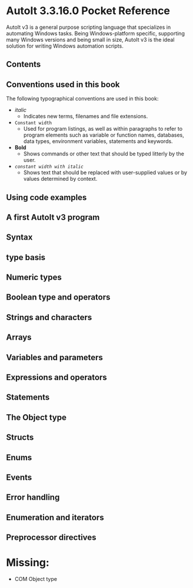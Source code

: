 # AutoIt 3.3.16.0 Pocket Reference

AutoIt v3 is a general purpose scripting language that specializes in automating Windows tasks. Being Windows-platform specific, supporting many Windows versions and being small in size, AutoIt v3 is the ideal solution for writing Windows automation scripts.

## Contents

[comment]: # (TOC here)

## Conventions used in this book

The following typographical conventions are used in this book:

* *italic*
  * Indicates new terms, filenames and file extensions.
* `Constant width`
  * Used for program listings, as well as within paragraphs to refer to program elements such as variable or function names, databases, data types, environment variables, statements and keywords.
* **Bold**
  * Shows commands or other text that should be typed litterly by the user.
* *`constant width with italic`*
  * Shows text that should be replaced with user-supplied values or by values determined by context.

## Using code examples

## A first AutoIt v3 program

## Syntax

## type basis

## Numeric types

## Boolean type and operators

## Strings and characters

## Arrays

## Variables and parameters

## Expressions and operators

## Statements

## The Object type

## Structs

## Enums

## Events

## Error handling

## Enumeration and iterators

## Preprocessor directives

# Missing:
* COM Object type